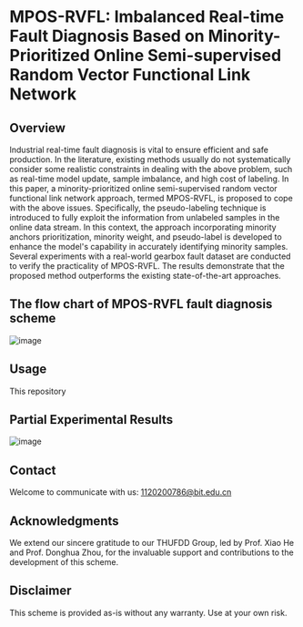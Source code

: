# MPOS-RVFL: Imbalanced Real-time Fault Diagnosis Based on Minority-Prioritized Online Semi-supervised Random Vector Functional Link Network

## Overview
Industrial real-time fault diagnosis is vital to ensure efficient and safe production. In the literature, existing methods usually do not systematically consider some realistic constraints in dealing with the above problem, such as real-time model update, sample imbalance, and high cost of labeling. In this paper, a minority-prioritized online semi-supervised random vector functional link network approach, termed MPOS-RVFL, is proposed to cope with the above issues. Specifically, the pseudo-labeling technique is introduced to fully exploit the information from unlabeled samples in the online data stream. In this context, the approach incorporating minority anchors prioritization, minority weight, and pseudo-label is developed to enhance the model's capability in accurately identifying minority samples. Several experiments with a real-world gearbox fault dataset are conducted to verify the practicality of MPOS-RVFL. The results demonstrate that the proposed method outperforms the existing state-of-the-art approaches.

## The flow chart of MPOS-RVFL fault diagnosis scheme
![image](https://github.com/Jay0804/MPOS-RVFL/assets/114797941/c256d785-58ad-4ce4-ac25-a61735499422)

## Usage
This repository


## Partial Experimental Results
![image](https://github.com/Jay0804/MPOS-RVFL/assets/114797941/2fff5e9e-ecc4-4903-a37e-bb893ae6508d)


## Contact
Welcome to communicate with us: 1120200786@bit.edu.cn

## Acknowledgments
We extend our sincere gratitude to our THUFDD Group, led by Prof. Xiao He and Prof. Donghua Zhou, for the invaluable support and contributions to the development of this scheme.

## Disclaimer
This scheme is provided as-is without any warranty. Use at your own risk.

